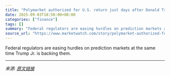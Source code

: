 ```yaml
---
title: "Polymarket authorized for U.S. return just days after Donald Trump Jr. joins as adviser"
date: 2025-09-03T18:50:00+08:00
categories: ["finance"]
tags: []
summary: "Federal regulators are easing hurdles on prediction markets at the same time Trump Jr. is backing them."
source_url: "https://www.marketwatch.com/story/polymarket-authorized-for-u-s-return-days-after-donald-trump-jr-joins-as-advisor-c3c8b348?mod=mw_rss_topstories"
---
```


Federal regulators are easing hurdles on prediction markets at the same time Trump Jr. is backing them.

---

*来源: [原文链接](https://www.marketwatch.com/story/polymarket-authorized-for-u-s-return-days-after-donald-trump-jr-joins-as-advisor-c3c8b348?mod=mw_rss_topstories)*
